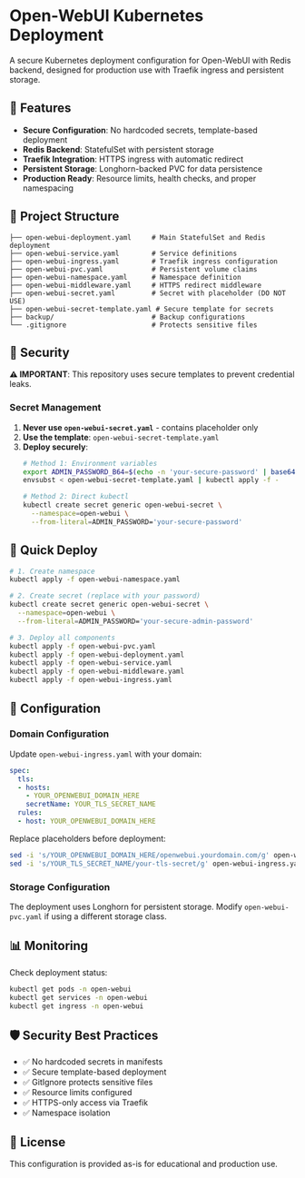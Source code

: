 # Open-WebUI Kubernetes Deployment

A secure Kubernetes deployment configuration for Open-WebUI with Redis backend, designed for production use with Traefik ingress and persistent storage.

## 🚀 Features

- **Secure Configuration**: No hardcoded secrets, template-based deployment
- **Redis Backend**: StatefulSet with persistent storage
- **Traefik Integration**: HTTPS ingress with automatic redirect
- **Persistent Storage**: Longhorn-backed PVC for data persistence
- **Production Ready**: Resource limits, health checks, and proper namespacing

## 📁 Project Structure

```
├── open-webui-deployment.yaml     # Main StatefulSet and Redis deployment
├── open-webui-service.yaml        # Service definitions
├── open-webui-ingress.yaml        # Traefik ingress configuration
├── open-webui-pvc.yaml            # Persistent volume claims
├── open-webui-namespace.yaml      # Namespace definition
├── open-webui-middleware.yaml     # HTTPS redirect middleware
├── open-webui-secret.yaml         # Secret with placeholder (DO NOT USE)
├── open-webui-secret-template.yaml # Secure template for secrets
├── backup/                        # Backup configurations
└── .gitignore                     # Protects sensitive files
```

## 🔐 Security

**⚠️ IMPORTANT**: This repository uses secure templates to prevent credential leaks.

### Secret Management

1. **Never use `open-webui-secret.yaml`** - contains placeholder only
2. **Use the template**: `open-webui-secret-template.yaml`
3. **Deploy securely**:
   ```bash
   # Method 1: Environment variables
   export ADMIN_PASSWORD_B64=$(echo -n 'your-secure-password' | base64)
   envsubst < open-webui-secret-template.yaml | kubectl apply -f -
   
   # Method 2: Direct kubectl
   kubectl create secret generic open-webui-secret \
     --namespace=open-webui \
     --from-literal=ADMIN_PASSWORD='your-secure-password'
   ```

## 🚀 Quick Deploy

```bash
# 1. Create namespace
kubectl apply -f open-webui-namespace.yaml

# 2. Create secret (replace with your password)
kubectl create secret generic open-webui-secret \
  --namespace=open-webui \
  --from-literal=ADMIN_PASSWORD='your-secure-admin-password'

# 3. Deploy all components
kubectl apply -f open-webui-pvc.yaml
kubectl apply -f open-webui-deployment.yaml
kubectl apply -f open-webui-service.yaml
kubectl apply -f open-webui-middleware.yaml
kubectl apply -f open-webui-ingress.yaml
```

## 🔧 Configuration

### Domain Configuration
Update `open-webui-ingress.yaml` with your domain:
```yaml
spec:
  tls:
  - hosts:
    - YOUR_OPENWEBUI_DOMAIN_HERE
    secretName: YOUR_TLS_SECRET_NAME
  rules:
  - host: YOUR_OPENWEBUI_DOMAIN_HERE
```

Replace placeholders before deployment:
```bash
sed -i 's/YOUR_OPENWEBUI_DOMAIN_HERE/openwebui.yourdomain.com/g' open-webui-ingress.yaml
sed -i 's/YOUR_TLS_SECRET_NAME/your-tls-secret/g' open-webui-ingress.yaml
```

### Storage Configuration
The deployment uses Longhorn for persistent storage. Modify `open-webui-pvc.yaml` if using a different storage class.

## 📊 Monitoring

Check deployment status:
```bash
kubectl get pods -n open-webui
kubectl get services -n open-webui
kubectl get ingress -n open-webui
```

## 🛡️ Security Best Practices

- ✅ No hardcoded secrets in manifests
- ✅ Secure template-based deployment
- ✅ GitIgnore protects sensitive files
- ✅ Resource limits configured
- ✅ HTTPS-only access via Traefik
- ✅ Namespace isolation

## 📝 License

This configuration is provided as-is for educational and production use.
